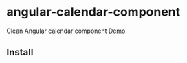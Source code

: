 # angular-calendar-component
Clean Angular calendar component [Demo](https://stackblitz.com/edit/rolyart-calendar-component)
## Install
